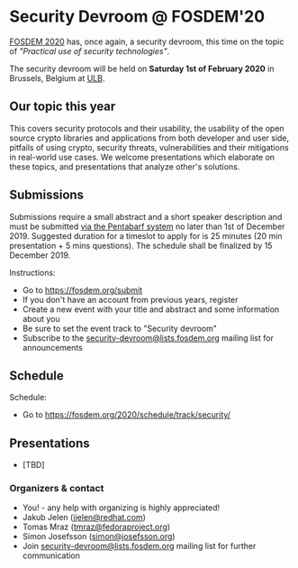 # Security Devroom @ FOSDEM'20

[FOSDEM 2020](https://fosdem.org/2020/) has, once again, a security devroom, this time on the topic of _"Practical use of security technologies"_. 

The security devroom will be held on **Saturday 1st of February 2020** in Brussels, Belgium at [ULB](http://www.ulb.ac.be/).

## Our topic this year


This covers security protocols and their usability, the usability of the open
source crypto libraries and applications from both developer and user side,
pitfails of using crypto, security threats, vulnerabilities and their mitigations
in real-world use cases.
We welcome presentations which elaborate on these topics, and presentations
that analyze other's solutions.

## Submissions

Submissions require a small abstract and a short speaker description
and must be submitted [via the Pentabarf system](https://penta.fosdem.org/submission/FOSDEM20)
no later than 1st of December 2019. Suggested duration for a timeslot to apply for is 25
minutes (20 min presentation + 5 mins questions). The schedule shall
be finalized by 15 December 2019.

Instructions:

  * Go to https://fosdem.org/submit
  * If you don't have an account from previous years, register
  * Create a new event with your title and abstract and some information about you
  * Be sure to set the event track to "Security devroom"
  * Subscribe to the [security-devroom@lists.fosdem.org](https://lists.fosdem.org/listinfo/security-devroom) mailing list for announcements

## Schedule

Schedule:

  - Go to https://fosdem.org/2020/schedule/track/security/

## Presentations

* [TBD]

### Organizers & contact

  * You! - any help with organizing is highly appreciated!
  * Jakub Jelen (jjelen@redhat.com)
  * Tomas Mraz (tmraz@fedoraproject.org)
  * Simon Josefsson (simon@josefsson.org)
  * Join [security-devroom@lists.fosdem.org](https://lists.fosdem.org/listinfo/security-devroom) mailing list for further communication

